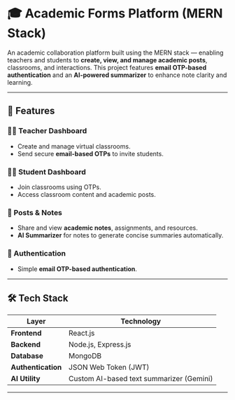 # 🎓 Academic Forms Platform (MERN Stack)

An academic collaboration platform built using the MERN stack — enabling teachers and students to **create, view, and manage academic posts**, classrooms, and interactions. This project features **email OTP-based authentication** and an **AI-powered summarizer** to enhance note clarity and learning.

---

## 🚀 Features

### 🧑‍🏫 Teacher Dashboard
- Create and manage virtual classrooms.
- Send secure **email-based OTPs** to invite students.

### 👨‍🎓 Student Dashboard
- Join classrooms using OTPs.
- Access classroom content and academic posts.

### 📝 Posts & Notes
- Share and view **academic notes**, assignments, and resources.
- **AI Summarizer** for notes to generate concise summaries automatically.

### 🔐 Authentication
- Simple **email OTP-based authentication**.


---

## 🛠️ Tech Stack

| Layer         | Technology                 |
|---------------|----------------------------|
| **Frontend**  | React.js                   |
| **Backend**   | Node.js, Express.js        |
| **Database**  | MongoDB                    |
| **Authentication** | JSON Web Token (JWT) |
| **AI Utility**| Custom AI-based text summarizer (Gemini) |

---

